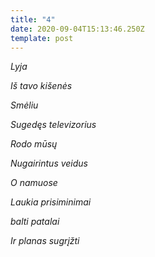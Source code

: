 ```yaml
---
title: "4"
date: 2020-09-04T15:13:46.250Z
template: post
---
```

*Lyja*

*Iš tavo kišenės*

*Smėliu*

*Sugedęs televizorius*

*Rodo mūsų*

*Nugairintus veidus*

*O namuose*

*Laukia prisiminimai*

*balti patalai*

*Ir planas sugrįžti*
